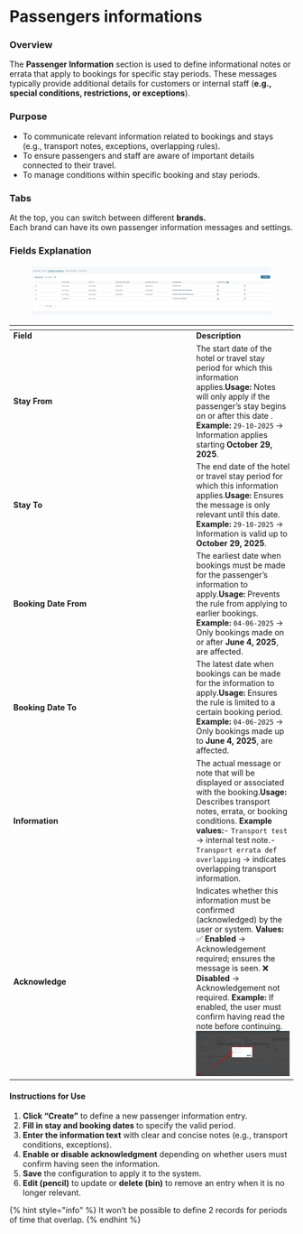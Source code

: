 # Passengers informations

### **Overview**

The **Passenger Information** section is used to define informational notes or errata that apply to bookings for specific stay periods. These messages typically provide additional details for customers or internal staff (**e.g., special conditions, restrictions, or exceptions**).

### **Purpose**

* To communicate relevant information related to bookings and stays (e.g., transport notes, exceptions, overlapping rules).
* To ensure passengers and staff are aware of important details connected to their travel.
* To manage conditions within specific booking and stay periods.

### **Tabs**

At the top, you can switch between different **brands.**\
Each brand can have its own passenger information messages and settings.

### **Fields Explanation**

<figure><img src="../../.gitbook/assets/image (399).png" alt=""><figcaption></figcaption></figure>

<table data-header-hidden><thead><tr><th width="310.25"></th><th></th></tr></thead><tbody><tr><td><strong>Field</strong></td><td><strong>Description</strong></td></tr><tr><td><strong>Stay From</strong></td><td>The start date of the hotel or travel stay period for which this information applies.<strong>Usage:</strong> Notes will only apply if the passenger’s stay begins on or after this date . <strong>Example:</strong> <code>29-10-2025</code> → Information applies starting <strong>October 29, 2025</strong>.</td></tr><tr><td><strong>Stay To</strong></td><td>The end date of the hotel or travel stay period for which this information applies.<strong>Usage:</strong> Ensures the message is only relevant until this date.                                     <strong>Example:</strong> <code>29-10-2025</code> → Information is valid up to <strong>October 29, 2025</strong>.</td></tr><tr><td><strong>Booking Date From</strong></td><td>The earliest date when bookings must be made for the passenger’s information to apply.<strong>Usage:</strong> Prevents the rule from applying to earlier bookings.                  <strong>Example:</strong> <code>04-06-2025</code> → Only bookings made on or after <strong>June 4, 2025</strong>, are affected.</td></tr><tr><td><strong>Booking Date To</strong></td><td>The latest date when bookings can be made for the information to apply.<strong>Usage:</strong> Ensures the rule is limited to a certain booking period.                                    <strong>Example:</strong> <code>04-06-2025</code> → Only bookings made up to <strong>June 4, 2025</strong>, are affected.</td></tr><tr><td><strong>Information</strong></td><td>The actual message or note that will be displayed or associated with the booking.<strong>Usage:</strong> Describes transport notes, errata, or booking conditions.                      <strong>Example values:</strong>- <code>Transport test</code> → internal test note.- <code>Transport errata def overlapping</code> → indicates overlapping transport information.</td></tr><tr><td><strong>Acknowledge</strong></td><td>Indicates whether this information must be confirmed (acknowledged) by the user or system.                    <strong>Values:</strong>                                                                                          ✅ <strong>Enabled</strong> → Acknowledgement required; ensures the message is seen.                                                                    ❌ <strong>Disabled</strong> → Acknowledgement not required.       <strong>Example:</strong> If enabled, the user must confirm having read the note before continuing. <img src="../../.gitbook/assets/image.png" alt="" data-size="original"></td></tr></tbody></table>

#### **Instructions for Use**

1. **Click “Create”** to define a new passenger information entry.
2. **Fill in stay and booking dates** to specify the valid period.
3. **Enter the information text** with clear and concise notes (e.g., transport conditions, exceptions).
4. **Enable or disable acknowledgment** depending on whether users must confirm having seen the information.
5. **Save** the configuration to apply it to the system.
6. **Edit (pencil)** to update or **delete (bin)** to remove an entry when it is no longer relevant.

{% hint style="info" %}
It won’t be possible to define 2 records for periods of time that overlap.
{% endhint %}
